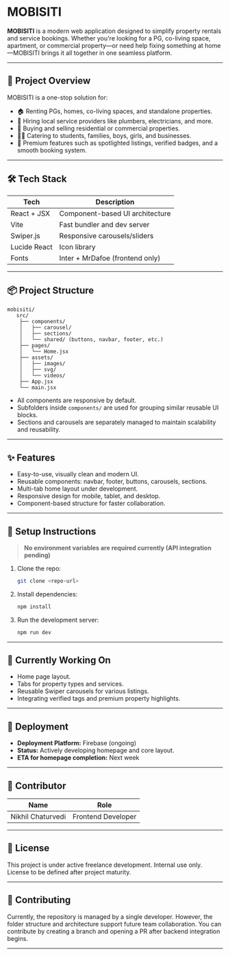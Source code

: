 # MOBISITI

**MOBISITI** is a modern web application designed to simplify property rentals and service bookings. Whether you're looking for a PG, co-living space, apartment, or commercial property—or need help fixing something at home—MOBISITI brings it all together in one seamless platform.

---

## 🚀 Project Overview

MOBISITI is a one-stop solution for:

- 🏠 Renting PGs, homes, co-living spaces, and standalone properties.
- 🧰 Hiring local service providers like plumbers, electricians, and more.
- 🏢 Buying and selling residential or commercial properties.
- 🧑‍🎓 Catering to students, families, boys, girls, and businesses.
- 💎 Premium features such as spotlighted listings, verified badges, and a smooth booking system.

---

## 🛠️ Tech Stack

| Tech       | Description                       |
|------------|-----------------------------------|
| React + JSX | Component-based UI architecture  |
| Vite        | Fast bundler and dev server       |
| Swiper.js   | Responsive carousels/sliders      |
| Lucide React| Icon library                      |
| Fonts       | Inter + MrDafoe (frontend only)   |

---

## 📦 Project Structure

```
mobisiti/
   src/
    ├── components/
    │   ├── carousel/
    │   ├── sections/
    │   └── shared/ (buttons, navbar, footer, etc.)
    ├── pages/
    │   └── Home.jsx
    ├── assets/
    │   ├── images/
    │   ├── svg/
    │   └── videos/
    ├── App.jsx
    └── main.jsx
```

- All components are responsive by default.
- Subfolders inside `components/` are used for grouping similar reusable UI blocks.
- Sections and carousels are separately managed to maintain scalability and reusability.

---

## ✨ Features

- Easy-to-use, visually clean and modern UI.
- Reusable components: navbar, footer, buttons, carousels, sections.
- Multi-tab home layout under development.
- Responsive design for mobile, tablet, and desktop.
- Component-based structure for faster collaboration.

---

## 🔧 Setup Instructions

> **No environment variables are required currently (API integration pending)**

1. Clone the repo:
   ```bash
   git clone <repo-url>
   ```
2. Install dependencies:
   ```bash
   npm install
   ```
3. Run the development server:
   ```bash
   npm run dev
   ```

---

## 🧩 Currently Working On

- Home page layout.
- Tabs for property types and services.
- Reusable Swiper carousels for various listings.
- Integrating verified tags and premium property highlights.

---

## 📌 Deployment

- **Deployment Platform:** Firebase (ongoing)
- **Status:** Actively developing homepage and core layout.
- **ETA for homepage completion:** Next week

---

## 👤 Contributor

| Name               | Role                       |
|--------------------|----------------------------|
| Nikhil Chaturvedi  | Frontend Developer         |

---

## 📄 License

This project is under active freelance development. Internal use only. License to be defined after project maturity.

---

## 🤝 Contributing

Currently, the repository is managed by a single developer. However, the folder structure and architecture support future team collaboration. You can contribute by creating a branch and opening a PR after backend integration begins.

---